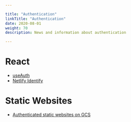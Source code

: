 ```yaml
---

title: "Authentication"  
linkTitle: "Authentication"  
date: 2020-08-01  
weight: 70  
description: News and information about authentication

---
```


# React

*   [useAuth](https://github.com/Swizec/useAuth)
*   [Netlify Identify](https://github.com/sw-yx/jamstack-hackathon-starter/)

# Static Websites

*   [Authenticated static websites on GCS](https://medium.com/@robwitoff/authenticated-static-sites-on-gcs-2013bf549679)
